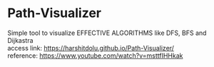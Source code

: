 # Path-Visualizer

Simple tool to visualize EFFECTIVE ALGORITHMS like DFS, BFS and Dijkastra <br>
access link: https://harshitdolu.github.io/Path-Visualizer/ <br>
reference: https://www.youtube.com/watch?v=msttfIHHkak

